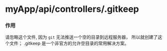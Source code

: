 # myApp/api/controllers/.gitkeep
### 作用

请忽略这个文件,  因为 `git` 无法推送一个空的目录到远程服务器， 所以就创建了这个文件； .gitkeep 是一个非官方的允许空目录的常用解决方案。

<docmeta name="uniqueID" value="gitkeep271990">
<docmeta name="displayName" value=".gitkeep">
